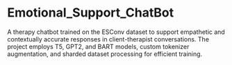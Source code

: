 # Emotional_Support_ChatBot
A therapy chatbot trained on the ESConv dataset to support empathetic and contextually accurate responses in client-therapist conversations. The project employs T5, GPT2, and BART models, custom tokenizer augmentation, and sharded dataset processing for efficient training.
